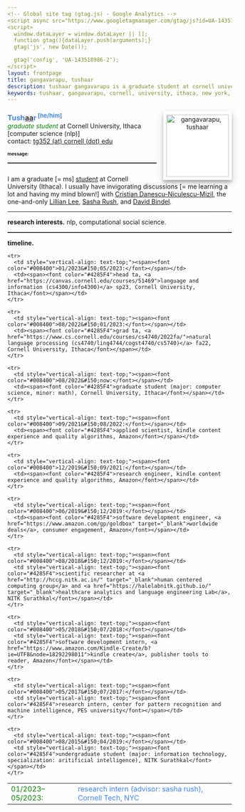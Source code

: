 ```yaml
---
<!-- Global site tag (gtag.js) - Google Analytics -->
<script async src="https://www.googletagmanager.com/gtag/js?id=UA-143518986-2"></script>
<script>
  window.dataLayer = window.dataLayer || [];
  function gtag(){dataLayer.push(arguments);}
  gtag('js', new Date());

  gtag('config', 'UA-143518986-2');
</script>
layout: frontpage
title: gangavarapu, tushaar
description: tushaar gangavarapu is a graduate student at cornell university, ithaca, NY. 
keywords: tushaar, gangavarapu, cornell, university, ithaca, new york, ny, amazon, nitk, graduate, student, applied, scientist, research, engineer, nlp, ml, ai, dl
---
```


<style type="text/css">
  hr.style {
    border: 0;
    height: 1px;
    background-image: linear-gradient(to right, rgba(0, 0, 0, 0), rgba(0, 0, 0, 0.2), rgba(0, 0, 0, 0));
  }

  hr.normal {
    border: 0;
    height: 0;
    border-top: 1px solid rgba(0, 0, 0, 0.2);
    border-bottom: 1px solid rgba(255, 255, 255, 0.2);
  }

  img.profile {
    background-color: #fff;
    padding: 7px;
    float: right;
    width: 140px;
    height: auto!important;
    box-shadow: 0 5px 5px 0 rgba(0, 0, 0, 0.2), 0 6px 15px 0 rgba(0, 0, 0, 0.19);
    text-align: center;
  }

  h3 {
    display:inline;
  }
</style>

<div>
  <p style="margin-bottom:0.5cm;"></p>
  <img class="profile" src="../assets/images/tushaar_cap.jpg" style="margin-left:15px;" title="tushaar gangavarapu" alt="gangavarapu, tushaar">
  <font color="#4285F4"><h3>Tush<font color="#333333"><u>aa</u></font>r<sup><font size="2"> [he/him]</font></sup></h3></font>
  <!-- <font size="2">[<a href="https://en.wikipedia.org/wiki/International_Phonetic_Alphabet">IPA</a>: θʰ υʃ ɑr] [pronouns: he/him/his]</font><br/></font> -->
  <br/><i><font color="#008400">graduate student</font></i> at Cornell University, Ithaca [computer science (nlp)]
  <!-- <p style="margin-bottom:0.2cm;"></p><i><font color="#008400">(Ex-)Applied Scientist</font></i> (machine learning) at Automated Quality Assistance (AQuA) &#151; Kindle Content Experience and Quality Algorithms, Amazon.com, Inc.
  <br/><i><font color="#008400">Scientific Researcher</font></i> at Human Centered Computer Group (HCCG) and Healthcare Analytics and Language Engineering (HALE) Lab -->
  <br/>contact: <a href="mailto:tg352@cornell.edu" style="height:15px"> tg352 (at) cornell (dot) edu </a>
  <p style="margin-bottom:0.3cm;"></p>
  <font size="1.99999"><b>message: </b></font><font size="2"></font><hr class="normal">

<p style="margin-bottom:0.7cm;"></p><p>
    I am a graduate [= ms] <a href="https://xkcd.com/557/">student</a> at Cornell University (Ithaca). I usually have invigorating discussions [= me learning a lot and having my mind blown!] with <a href="https://www.cs.cornell.edu/~cristian/">Cristian Danescu-Niculescu-Mizil</a>, the one-and-only <a href="https://www.cs.cornell.edu/home/llee/">Lillian Lee</a>, <a href="https://rush-nlp.com/">Sasha Rush</a>, and <a href="https://www.cs.cornell.edu/~bindel/">David Bindel</a>.

</p><hr class="style">

<p>
    <b>research interests.</b> nlp, computational social science.
  </p><hr class="normal">

  <b>timeline.</b><p style="margin-bottom:0.25cm;"></p>
  <table border="0" width="100%" style="vertical-align: text-top;">
  <colgroup><col width="150px"></colgroup>
  <tbody>
    <tr>
      <td style="vertical-align: text-top;"><span><font color="#008400">01/2023&#150;05/2023:</font></span></td>
      <td><span><font color="#4285F4">research intern (advisor: sasha rush), Cornell Tech, NYC</font></span></td>
    </tr>

    <tr>
      <td style="vertical-align: text-top;"><span><font color="#008400">01/2023&#150;05/2023:</font></span></td>
      <td><span><font color="#4285F4">head ta, <a href="https://canvas.cornell.edu/courses/51469">language and information (cs4300/info4300)</a> sp23, Cornell University, Ithaca</font></span></td>
    </tr>

    <tr>
      <td style="vertical-align: text-top;"><span><font color="#008400">08/2022&#150;01/2023:</font></span></td>
      <td><span><font color="#4285F4">grad ta, <a href="https://www.cs.cornell.edu/courses/cs4740/2022fa/">natural language processing (cs4740/ling4744/cogst4740/cs5740)</a> fa22, Cornell University, Ithaca</font></span></td>
    </tr>
    
    <tr>
      <td style="vertical-align: text-top;"><span><font color="#008400">08/2022&#150;now:</font></span></td>
      <td><span><font color="#4285F4">graduate student (major: computer science, minor: math), Cornell University, Ithaca</font></span></td>
    </tr>
    
    <tr>
      <td style="vertical-align: text-top;"><span><font color="#008400">09/2021&#150;08/2022:</font></span></td>
      <td><span><font color="#4285F4">applied scientist, kindle content experience and quality algorithms, Amazon</font></span></td>
    </tr>
    
    <tr>
      <td style="vertical-align: text-top;"><span><font color="#008400">12/2019&#150;09/2021:</font></span></td>
      <td><span><font color="#4285F4">research engineer, kindle content experience and quality algorithms, Amazon</font></span></td>
    </tr>
    
    <tr>
      <td style="vertical-align: text-top;"><span><font color="#008400">06/2019&#150;12/2019:</font></span></td>
      <td><span><font color="#4285F4">software development engineer, <a href="https://www.amazon.com/gp/goldbox" target="_blank">worldwide deals</a>, consumer engagement, Amazon</font></span></td>
    </tr>
    
    <tr>
      <td style="vertical-align: text-top;"><span><font color="#008400">08/2018&#150;12/2019:</font></span></td>
      <td style="vertical-align: text-top;"><span><font color="#4285F4">scientific researcher at <a href="http://hccg.nitk.ac.in/" target="_blank">human centered computing group</a> and <a href="https://halelabnitk.github.io/" target="_blank">healthcare analytics and language engineering Lab</a>, NITK Surathkal</font></span></td>
    </tr>
    
    <tr>
      <td style="vertical-align: text-top;"><span><font color="#008400">05/2018&#150;07/2018:</font></span></td>
      <td style="vertical-align: text-top;"><span><font color="#4285F4">software development intern, <a href="https://www.amazon.com/Kindle-Create/b?ie=UTF8&node=18292298011">kindle create</a>, publisher tools to reader, Amazon</font></span></td>
    </tr>
    
    <tr>
      <td style="vertical-align: text-top;"><span><font color="#008400">05/2017&#150;07/2017:</font></span></td>
      <td style="vertical-align: text-top;"><span><font color="#4285F4">research intern, center for pattern recognition and machine intelligence, PES university</font></span></td>
    </tr>
    
    <tr>
      <td style="vertical-align: text-top;"><span><font color="#008400">08/2015&#150;04/2019:</font></span></td>
      <td style="vertical-align: text-top;"><span><font color="#4285F4">undergraduate student (major: information technology, specialization: aritificial intelligence), NITK Surathkal</font></span></td>
    </tr>

</tbody>
</table>

</div>
